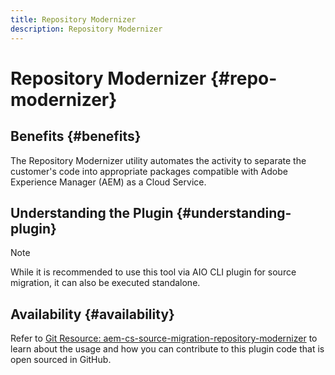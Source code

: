 ```yaml
---
title: Repository Modernizer
description: Repository Modernizer
---
```


# Repository Modernizer {#repo-modernizer}

## Benefits {#benefits}

The Repository Modernizer utility automates the activity to separate the customer's code into appropriate packages compatible with Adobe Experience Manager (AEM) as a Cloud Service.

## Understanding the Plugin {#understanding-plugin}

>[!NOTE]
>While it is recommended to use this tool via AIO CLI plugin for source migration, it can also be executed standalone.

## Availability {#availability}

Refer to [Git Resource: aem-cs-source-migration-repository-modernizer](https://github.com/adobe/aem-cloud-service-source-migration/tree/master/packages/repository-modernizer) to learn about the usage and how you can contribute to this plugin code that is open sourced in GitHub.
